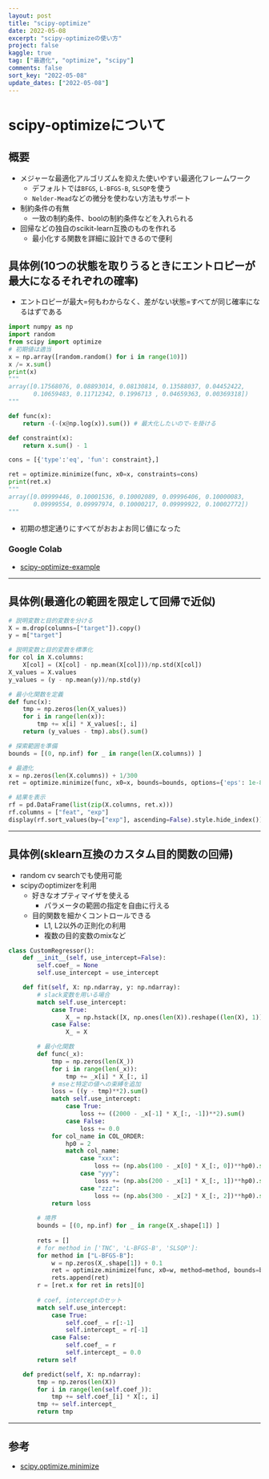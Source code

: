 ```yaml
---
layout: post
title: "scipy-optimize"
date: 2022-05-08
excerpt: "scipy-optimizeの使い方"
project: false
kaggle: true
tag: ["最適化", "optimize", "scipy"]
comments: false
sort_key: "2022-05-08"
update_dates: ["2022-05-08"]
---
```


# scipy-optimizeについて

## 概要
 - メジャーな最適化アルゴリズムを抑えた使いやすい最適化フレームワーク
   - デフォルトでは`BFGS`, `L-BFGS-B`, `SLSQP`を使う
   - `Nelder-Mead`などの微分を使わない方法もサポート
 - 制約条件の有無
   - 一致の制約条件、boolの制約条件などを入れられる
 - 回帰などの独自のscikit-learn互換のものを作れる
   - 最小化する関数を詳細に設計できるので便利

## 具体例(10つの状態を取りうるときにエントロピーが最大になるそれぞれの確率)
 - エントロピーが最大=何もわからなく、差がない状態=すべてが同じ確率になるはずである

```python
import numpy as np
import random
from scipy import optimize
# 初期値は適当
x = np.array([random.random() for i in range(10)])
x /= x.sum()
print(x)
"""
array([0.17568076, 0.08893014, 0.08130814, 0.13588037, 0.04452422,
       0.10659483, 0.11712342, 0.1996713 , 0.04659363, 0.00369318])
"""

def func(x):
    return -(-(x@np.log(x)).sum()) # 最大化したいので-を掛ける

def constraint(x):
    return x.sum() - 1

cons = [{'type':'eq', 'fun': constraint},]

ret = optimize.minimize(func, x0=x, constraints=cons)
print(ret.x) 
"""
array([0.09999446, 0.10001536, 0.10002089, 0.09996406, 0.10000083,
       0.09999554, 0.09997974, 0.10000217, 0.09999922, 0.10002772])
"""
```
 - 初期の想定通りにすべてがおおよお同じ値になった

### Google Colab
 - [scipy-optimize-example](https://colab.research.google.com/drive/1Ht_PjSa5KdEYMwYiM26MQA8yJRzxxf29?usp=sharing)

---

## 具体例(最適化の範囲を限定して回帰で近似)

```python
# 説明変数と目的変数を分ける
X = m.drop(columns=["target"]).copy()
y = m["target"]

# 説明変数と目的変数を標準化
for col in X.columns:
    X[col] = (X[col] - np.mean(X[col]))/np.std(X[col])
X_values = X.values
y_values = (y - np.mean(y))/np.std(y)

# 最小化関数を定義
def func(x):
    tmp = np.zeros(len(X_values))
    for i in range(len(x)):
        tmp += x[i] * X_values[:, i]
    return (y_values - tmp).abs().sum()

# 探索範囲を準備
bounds = [(0, np.inf) for _ in range(len(X.columns)) ]

# 最適化
x = np.zeros(len(X.columns)) + 1/300
ret = optimize.minimize(func, x0=x, bounds=bounds, options={'eps': 1e-8, "max_iter": 2500} ) 

# 結果を表示
rf = pd.DataFrame(list(zip(X.columns, ret.x)))
rf.columns = ["feat", "exp"]
display(rf.sort_values(by=["exp"], ascending=False).style.hide_index())
```

---

## 具体例(sklearn互換のカスタム目的関数の回帰)
 - random cv searchでも使用可能
 - scipyのoptimizerを利用
   - 好きなオプティマイザを使える
     - パラメータの範囲の指定を自由に行える
   - 目的関数を細かくコントロールできる
     - L1, L2以外の正則化の利用
     - 複数の目的変数のmixなど  

```python
class CustomRegressor():
    def __init__(self, use_intercept=False):
        self.coef_ = None
        self.use_intercept = use_intercept

    def fit(self, X: np.ndarray, y: np.ndarray):
        # slack変数を用いる場合
        match self.use_intercept:
            case True:
                X_ = np.hstack([X, np.ones(len(X)).reshape((len(X), 1))])
            case False:
                X_ = X

        # 最小化関数
        def func(_x):
            tmp = np.zeros(len(X_))
            for i in range(len(_x)):
                tmp += _x[i] * X_[:, i]
            # mseと特定の値への束縛を追加
            loss = ((y - tmp)**2).sum()
            match self.use_intercept:
                case True:
                    loss += ((2000 - _x[-1] * X_[:, -1])**2).sum()
                case False:
                    loss += 0.0
            for col_name in COL_ORDER:
                hp0 = 2
                match col_name:
                    case "xxx":
                        loss += (np.abs(100 - _x[0] * X_[:, 0])**hp0).sum()
                    case "yyy":
                        loss += (np.abs(200 - _x[1] * X_[:, 1])**hp0).sum()
                    case "zzz":
                        loss += (np.abs(300 - _x[2] * X_[:, 2])**hp0).sum()
            return loss
        
        # 境界
        bounds = [(0, np.inf) for _ in range(X_.shape[1]) ]
        
        rets = []
        # for method in ['TNC', 'L-BFGS-B', 'SLSQP']:
        for method in ["L-BFGS-B"]:
            w = np.zeros(X_.shape[1]) + 0.1
            ret = optimize.minimize(func, x0=w, method=method, bounds=bounds, options={'eps': 1e-2, "max_iter": 10000} ) 
            rets.append(ret)
        r = [ret.x for ret in rets][0]
        
        # coef, interceptのセット
        match self.use_intercept:
            case True:
                self.coef_ = r[:-1]
                self.intercept_ = r[-1]
            case False:
                self.coef_ = r
                self.intercept_ = 0.0
        return self

    def predict(self, X: np.ndarray):
        tmp = np.zeros(len(X))
        for i in range(len(self.coef_)):
            tmp += self.coef_[i] * X[:, i]
        tmp += self.intercept_
        return tmp

```

---

## 参考
 - [scipy.optimize.minimize](https://docs.scipy.org/doc/scipy/reference/generated/scipy.optimize.minimize.html)

